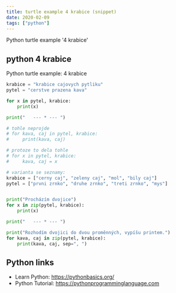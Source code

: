 ```yaml
---
title: turtle example 4 krabice (snippet)
date: 2020-02-09
tags: ["python"]
---
```

Python turtle example '4 krabice'


## python 4 krabice

Python turtle example: 4 krabice

```python
krabice = "krabice cajovych pytliku"
pytel = "cerstve prazena kava"

for x in pytel, krabice:
    print(x)

print("   --- * --- ")

# tohle neprojde
# for kava, caj in pytel, krabice:
#     print(kava, caj)

# protoze to dela tohle
# for x in pytel, krabice:
#     kava, caj = x

# varianta se seznamy:
krabice = ["cerny caj", "zeleny caj", "mol", "bily caj"]
pytel = ["prvni zrnko", "druhe zrnko", "treti zrnko", "mys"]


print("Procházím dvojice")
for x in zip(pytel, krabice):
    print(x)

print("   --- * --- ")

print("Rozhodím dvojici do dvou proměnných, vypíšu printem.")
for kava, caj in zip(pytel, krabice):
    print(kava, caj, sep=", ")


```

## Python links

- Learn Python: https://pythonbasics.org/
- Python Tutorial: https://pythonprogramminglanguage.com

